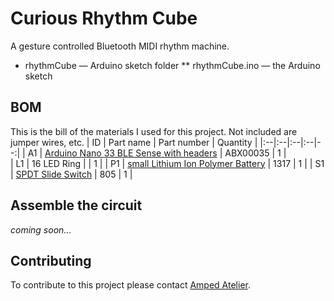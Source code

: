 # Curious Rhythm Cube
A gesture controlled Bluetooth MIDI rhythm machine.
* rhythmCube — Arduino sketch folder
** rhythmCube.ino — the Arduino sketch

## BOM
This is the bill of the materials I used for this project. Not included are jumper wires, etc.
| ID | Part name | Part number | Quantity |
|:--|:--|:--|:--|--:|
| A1 | [Arduino Nano 33 BLE Sense with headers](https://store.arduino.cc/usa/nano-33-ble-sense-with-headers) | ABX00035 | 1 |      
| L1 | 16 LED Ring | | 1 |
| P1 | [small Lithium Ion Polymer Battery](https://www.adafruit.com/product/1317) | 1317 | 1 |
| S1 | [SPDT Slide Switch](https://www.adafruit.com/product/805) | 805 | 1 |

## Assemble the circuit
*coming soon...*

## Contributing
To contribute to this project please contact [Amped Atelier](ampedatelier@gmail.com).